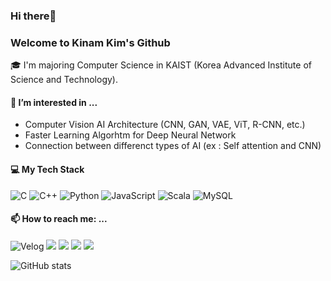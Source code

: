 ### Hi there👋
### Welcome to Kinam Kim's Github

<!--
**KKN18/KKN18** is a ✨ _special_ ✨ repository because its `README.md` (this file) appears on your GitHub profile.

Here are some ideas to get you started:

- 🔭 I’m currently working on 
- 🌱 I’m currently learning ...
- 👯 I’m looking to collaborate on ...
- 🤔 I’m looking for help with ...
- 💬 Ask me about ...
- 📫 How to reach me: ...
- 😄 Pronouns: ...
- ⚡ Fun fact: ...
-->
:mortar_board: I'm majoring Computer Science in KAIST (Korea Advanced Institute of Science and Technology).

#### 🌱 I’m interested in ...
- Computer Vision AI Architecture (CNN, GAN, VAE, ViT, R-CNN, etc.)
- Faster Learning Algorhtm for Deep Neural Network
- Connection between differenct types of AI (ex : Self attention and CNN)

#### :computer: My Tech Stack
![C](https://img.shields.io/badge/c-%2300599C.svg?style=for-the-badge&logo=c&logoColor=white)
![C++](https://img.shields.io/badge/c++-%2300599C.svg?style=for-the-badge&logo=c%2B%2B&logoColor=white)
![Python](https://img.shields.io/badge/python-3670A0?style=for-the-badge&logo=python&logoColor=ffdd54)
![JavaScript](https://img.shields.io/badge/javascript-%23323330.svg?style=for-the-badge&logo=javascript&logoColor=%23F7DF1E)
![Scala](https://img.shields.io/badge/scala-%23DC322F.svg?style=for-the-badge&logo=scala&logoColor=white)
![MySQL](https://img.shields.io/badge/mysql-%2300f.svg?style=for-the-badge&logo=mysql&logoColor=white)

#### 📫 How to reach me: ...
![Velog](https://img.shields.io/badge/Tech%20Blog-11B48A?style=for-the-badge&logo=Vimeo&logoColor=white&link=https://velog.io/@roqkfwk7lnam)
<a href="https://velog.io/@roqkfwk7lnam"><img src="https://img.shields.io/badge/Tech%20Blog-11B48A?style=for-the-badge&logo=Vimeo&logoColor=white&link=https://velog.io/@roqkfwk7lnam"/></a>
<a href="mailto:kimkinam111868@gmail.com"><img src="https://img.shields.io/badge/Gmail-d14836?style=for-the-badge&logo=Gmail&logoColor=white&link=kimkinam111868@gmail.com"/></a>
<a href="https://www.instagram.com/_7lnam_b/"><img src="https://img.shields.io/badge/Instagram-E4405F?style=for-the-badge&logo=Instagram&logoColor=white&link=https://www.instagram.com/_7lnam_b/"/></a>
<a href="https://www.facebook.com/profile.php?id=100007740605202"><img src="https://img.shields.io/badge/Facebook-%231877F2.svg?style=for-the-badge&logo=Facebook&logoColor=white&link=https://www.facebook.com/profile.php?id=100007740605202"/></a>

![GitHub stats](https://github-readme-stats.vercel.app/api?username=KKN18&show_icons=true&theme=transparent)
